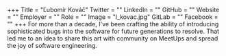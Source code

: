 +++
Title = "Ľubomír Kováč"
Twitter = ""
LinkedIn = ""
GitHub = ""
Website = ""
Employer = ""
Role = ""
Image = "l_kovac.jpg"
GitLab = ""
Facebook = ""
+++
For more than a decade, I&#39;ve been crafting the ability of introducing sophisticated bugs into the software for future generations to resolve. That led me to an idea to share this art with community on MeetUps and spread the joy of software engineering.